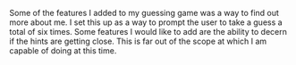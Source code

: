 Some of the features I added to my guessing game was a way to find out more about me. I set this up as a way to prompt the user to take a guess a total of six times. Some features I would like to add are the ability to decern if the hints are getting close. This is far out of the scope at which I am capable of doing at this time. 